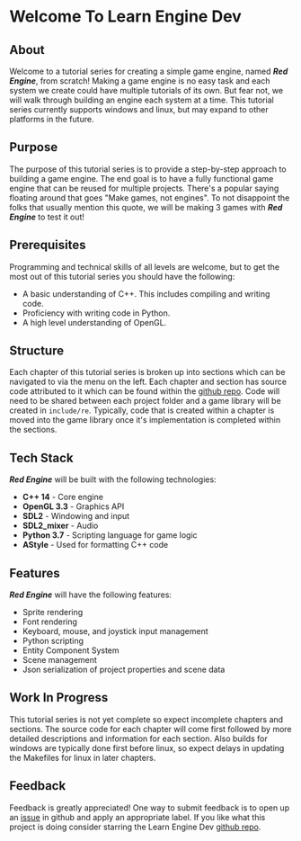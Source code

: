 # Welcome To Learn Engine Dev

## About

Welcome to a tutorial series for creating a simple game engine, named ***Red Engine***, from scratch!  Making a game engine is no easy task and each system we create could have multiple tutorials of its own.  But fear not, we will walk through building an engine each system at a time.  This tutorial series currently supports windows and linux, but may expand to other platforms in the future.

## Purpose

The purpose of this tutorial series is to provide a step-by-step approach to building a game engine.  The end goal is to have a fully functional game engine that can be reused for multiple projects.  There's a popular saying floating around that goes "Make games, not engines".  To not disappoint the folks that usually mention this quote, we will be making 3 games with ***Red Engine*** to test it out!

## Prerequisites

Programming and technical skills of all levels are welcome, but to get the most out of this tutorial series you should have the following:

- A basic understanding of C++.  This includes compiling and writing code.
- Proficiency with writing code in Python.
- A high level understanding of OpenGL.

## Structure

Each chapter of this tutorial series is broken up into sections which can be navigated to via the menu on the left.  Each chapter and section has source code attributed to it which can be found within the [github repo](https://github.com/Chukobyte/learn-engine-dev).  Code will need to be shared between each project folder and a game library will be created in `include/re`.  Typically, code that is created within a chapter is moved into the game library once it's implementation is completed within the sections.

## Tech Stack

***Red Engine*** will be built with the following technologies:

- **C++ 14** - Core engine
- **OpenGL 3.3** - Graphics API
- **SDL2** - Windowing and input
- **SDL2_mixer** - Audio
- **Python 3.7** - Scripting language for game logic
- **AStyle** - Used for formatting C++ code

## Features

***Red Engine*** will have the following features:

- Sprite rendering
- Font rendering
- Keyboard, mouse, and joystick input management
- Python scripting
- Entity Component System
- Scene management
- Json serialization of project properties and scene data

## Work In Progress

This tutorial series is not yet complete so expect incomplete chapters and sections.  The source code for each chapter will come first followed by more detailed descriptions and information for each section.  Also builds for windows are typically done first before linux, so expect delays in updating the Makefiles for linux in later chapters.

## Feedback

Feedback is greatly appreciated!  One way to submit feedback is to open up an [issue](https://github.com/Chukobyte/learn-engine-dev/issues) in github and apply an appropriate label.  If you like what this project is doing consider starring the Learn Engine Dev [github repo](https://github.com/Chukobyte/learn-engine-dev).
